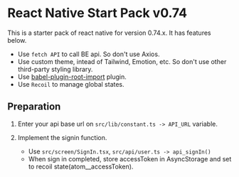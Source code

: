 # React Native Start Pack v0.74

This is a starter pack of react native for version 0.74.x.
It has features below.

- Use `fetch API` to call BE api. So don't use Axios.
- Use custom theme, intead of Tailwind, Emotion, etc. So don't use other third-party styling library.
- Use [babel-plugin-root-import](https://www.npmjs.com/package/babel-plugin-root-import) plugin.
- Use `Recoil` to manage global states.

## Preparation

1. Enter your api base url on `src/lib/constant.ts -> API_URL` variable.
2. Implement the signin function.

   - Use `src/screen/SignIn.tsx`, `src/api/user.ts -> api_signIn()`
   - When sign in completed, store accessToken in AsyncStorage and set to recoil state(atom\_\_accessToken).
